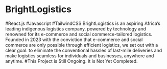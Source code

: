 # BrightLogistics
#React.js
#Javascript
#TailwindCSS
BrightLogistics is an aspiring Africa’s leading indigenous logistics company, powered by technology and renowned for its e-commerce and social commerce-tailored logistics.  Founded in 2023 with the conviction that e-commerce and social commerce are only possible through efficient logistics, we set out with a clear goal: to eliminate the conventional hassles of last-mile deliveries and make logistics seamless for individuals and businesses, anywhere and anytime.
#This Project is Still Ongoing. It is Not Yet Completed.
